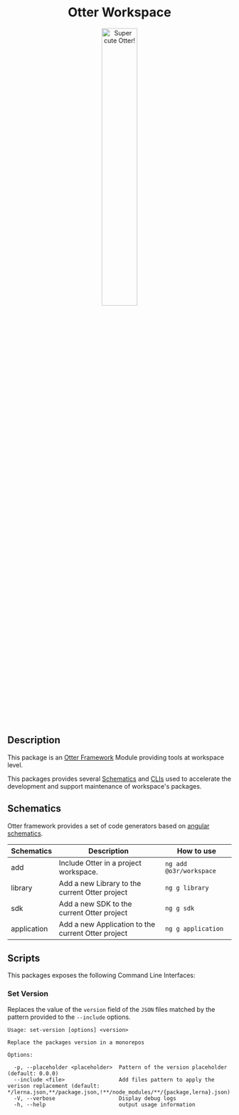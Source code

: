 <h1 align="center">Otter Workspace</h1>
<p align="center">
  <img src="https://raw.githubusercontent.com/AmadeusITGroup/otter/main/assets/logo/otter.png" alt="Super cute Otter!" width="40%"/>
</p>

## Description

This package is an [Otter Framework](https://github.com/AmadeusITGroup/otter) Module providing tools at workspace level.

This packages provides several [Schematics](#schematics) and [CLIs](#scripts) used to accelerate the development and support maintenance of workspace's packages.

## Schematics

Otter framework provides a set of code generators based on [angular schematics](https://angular.io/guide/schematics).

| Schematics                 | Description                                                                   | How to use                        |
| -------------------------- | ----------------------------------------------------------------------------- | --------------------------------- |
| add                        | Include Otter in a project workspace.                                         | `ng add @o3r/workspace`           |
| library                    | Add a new Library to the current Otter project                                | `ng g library`                    |
| sdk                        | Add a new SDK to the current Otter project                                    | `ng g sdk`                        |
| application                | Add a new Application to the current Otter project                            | `ng g application`                |

## Scripts

This packages exposes the following Command Line Interfaces:

### Set Version

Replaces the value of the `version` field of the `JSON` files matched by the pattern provided to the `--include` options.

```shell
Usage: set-version [options] <version>

Replace the packages version in a monorepos

Options:

  -p, --placeholder <placeholder>  Pattern of the version placeholder (default: 0.0.0)
  --include <file>                 Add files pattern to apply the verison replacement (default: */lerna.json,**/package.json,!**/node_modules/**/{package,lerna}.json)
  -V, --verbose                    Display debug logs
  -h, --help                       output usage information
```
